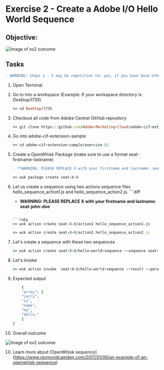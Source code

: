Exercise 2 - Create a Adobe I/O Hello World Sequence
===========

## Objective: 

![Image of ex2 outcome](https://github.com/Adobe-Marketing-Cloud/adobe-cif-extension-sample/blob/master/Resources/ex2.png)	

## Tasks

```diff
- WARNING: Steps 1 - 5 may be repetition for you, if you have done other exercises
```

1. Open Terminal.

2. Go to into a workspace (Example: If your workspace directory is *Desktop/l735*) 
	```ruby
	>> cd Desktop/l735
	```
3. Checkout all code from Adobe Central GitHub repository
	```ruby
	>> git clone https://github.com/Adobe-Marketing-Cloud/adobe-cif-extension-sample.git 
	```
4. Go into adobe-cif-extension-sample
	```ruby
	>> cd adobe-cif-extension-sample/exercise-02
	```
5. Create a OpenWhisk Package (make sure to use a format seat-firstname-lastname)
	```diff
	- **WARNING: PLEASE REPLACE X with your firstname and lastname: seat-john-doe**
	```
	
	```ruby
	>> wsk package create seat-X-X
	```
	
6. Let us create a sequence using two actions sequence files hello_sequence_action1.js and hello_sequence_action2.js.  		```diff
	- **WARNING: PLEASE REPLACE X with your firstname and lastname: seat-john-doe**
	```
	
	```ruby
	>> wsk action create seat-X-X/action1 hello_sequence_action1.js
	```
	
	```ruby
	>> wsk action create seat-X-X/action2 hello_sequence_action2.js
	```
	
6. Let's create a sequence with these two sequences
	```ruby
	>> wsk action create seat-X-X/hello-world-sequence --sequence seat-X-X/action1,seat-X-X/action2
	```
	
7. Let's invoke 
	```ruby
	>> wsk action invoke  seat-X-X/hello-world-sequence --result --param text "Hello, my name is Larry"
	```
	
8. Expected output
	```ruby
		{
	    "array": [
		"Larry",
		"is",
		"name",
		"my",
		"Hello,"
	    ]
	}
	```

9. Overall outcome

![Image of ex2 outcome](https://github.com/Adobe-Marketing-Cloud/adobe-cif-extension-sample/blob/master/Resources/ex2.png)	

10. Learn more about [OpenWhisk sequence] (https://www.raymondcamden.com/2017/01/06/an-example-of-an-openwhisk-sequence)
	
